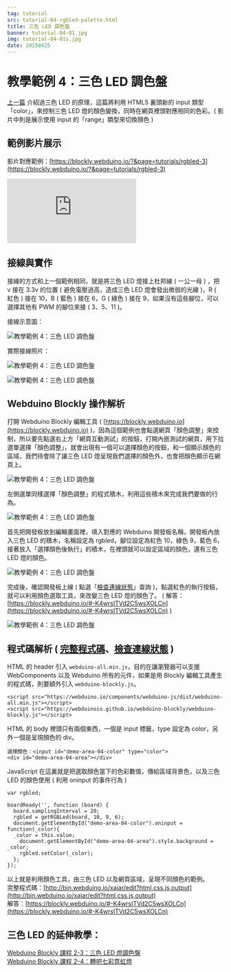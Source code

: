 ```yaml
---
tag: tutorial
src: tutorial-04-rgbled-palette.html
title: 三色 LED 調色盤
banner: tutorial-04-01.jpg
img: tutorial-04-01s.jpg
date: 20150425
---
```


<!-- @@master  = ../../_layout.html-->

<!-- @@block  =  meta-->

<title>教學範例 4：三色 LED 調色盤 :::: Webduino = Web × Arduino</title>

<meta name="description" content="這一篇 Webduino 的範例，將要來更換部分接腳，並利用 Web 裡頭常見的 slider range ( 拉霸 )，來控制三色 LED 燈的顏色強弱，同時在網頁裡頭對應相同的色彩。">

<meta itemprop="description" content="這一篇 Webduino 的範例，將要來更換部分接腳，並利用 Web 裡頭常見的 slider range ( 拉霸 )，來控制三色 LED 燈的顏色強弱，同時在網頁裡頭對應相同的色彩。">

<meta property="og:description" content="這一篇 Webduino 的範例，將要來更換部分接腳，並利用 Web 裡頭常見的 slider range ( 拉霸 )，來控制三色 LED 燈的顏色強弱，同時在網頁裡頭對應相同的色彩。">

<meta property="og:title" content="教學範例 4：三色 LED 調色盤" >

<meta property="og:url" content="https://webduino.io/tutorials/tutorial-04-rgbled-palette.html">

<meta property="og:image" content="https://webduino.io/img/tutorials/tutorial-04-01s.jpg">

<meta itemprop="image" content="https://webduino.io/img/tutorials/tutorial-04-01s.jpg">

<include src="../_include-tutorials.html"></include>

<!-- @@close-->

<!-- @@block  =  preAndNext-->

<include src="../_include-tutorials-content.html"></include>

<!-- @@close-->



<!-- @@block  =  tutorials-->
# 教學範例 4：三色 LED 調色盤

[上一篇](tutorial-03-rgbled.html) 介紹過三色 LED 的原理，這篇將利用 HTML5 裏頭新的 input 類型「color」，來控制三色 LED 燈的顏色變換，同時在網頁裡頭對應相同的色彩。( 影片中則是展示使用 input 的「range」類型來切換顏色 )

## 範例影片展示

影片對應範例：[https://blockly.webduino.io/?&page=tutorials/rgbled-3](https://blockly.webduino.io/?&page=tutorials/rgbled-3) 

<iframe class="youtube" src="https://www.youtube.com/embed/uSfBbvd4ViE" frameborder="0" allowfullscreen></iframe>

## 接線與實作

接線的方式和上一個範例相同，就是將三色 LED 燈接上杜邦線 ( 一公一母 ) ，把 v 接在 3.3v 的位置 ( 避免電壓過高，造成三色 LED 燈會發出微弱的光線 )，R ( 紅色 ) 接在 10，B ( 藍色 ) 接在 6，G ( 綠色 ) 接在 9，如果沒有這些腳位，可以選擇其他有 PWM 的腳位來接 ( 3、5、11 )。

接線示意圖：

![教學範例 4：三色 LED 調色盤](../img/tutorials/tutorial-04-02.jpg)

實際接線照片：

![教學範例 4：三色 LED 調色盤](../img/tutorials/tutorial-04-04.jpg)

![教學範例 4：三色 LED 調色盤](../img/tutorials/tutorial-04-03.jpg)

## Webduino Blockly 操作解析

打開 Webduino Blockly 編輯工具 ( [https://blockly.webduino.io](https://blockly.webduino.io) )，因為這個範例也會點選網頁「顏色調整」來控制，所以要先點選右上方「網頁互動測試」的按鈕，打開內嵌測試的網頁，用下拉選單選擇「顏色調整」，就會出現有一個可以選擇顏色的按鈕，和一個顯示顏色的區域，我們待會除了讓三色 LED 燈呈現我們選擇的顏色外，也會把顏色顯示在網頁上。

![教學範例 4：三色 LED 調色盤](../img/tutorials/tutorial-04-05.jpg)

左側選單同樣選擇「顏色調整」的程式積木，利用這些積木來完成我們要做的行為。

![教學範例 4：三色 LED 調色盤](../img/tutorials/tutorial-04-06.jpg)

首先把開發板放到編輯畫面裡，填入對應的 Webduino 開發板名稱，開發板內放入三色 LED 的積木，名稱設定為 rgbled，腳位設定為紅色 10，綠色 9，藍色 6，接著放入「選擇顏色後執行」的積木，在裡頭就可以設定區域的顏色，還有三色 LED 燈的顏色。

![教學範例 4：三色 LED 調色盤](../img/tutorials/tutorial-04-07.jpg)

完成後，確認開發板上線 ( 點選「[檢查連線狀態](https://webduino.io/device.html)」查詢 )，點選紅色的執行按鈕，就可以利用顏色選取工具，來改變三色 LED 燈的顏色了。 
( 解答：[https://blockly.webduino.io/#-K4wrsITVd2C5wsXOLCn](https://blockly.webduino.io/#-K4wrsITVd2C5wsXOLCn) )

![教學範例 4：三色 LED 調色盤](../img/tutorials/tutorial-04-08.jpg)


## 程式碼解析 ( [完整程式碼](http://bin.webduino.io/xajar/edit?html,css,js,output)、[檢查連線狀態](https://webduino.io/device.html) )

HTML 的 header 引入 `webduino-all.min.js`，目的在讓瀏覽器可以支援 WebComponents 以及 Webduino 所有的元件，如果是用 Blockly 編輯工具產生的程式碼，則要額外引入 `webduino-blockly.js`。

	<script src="https://webduino.io/components/webduino-js/dist/webduino-all.min.js"></script>
	<script src="https://webduinoio.github.io/webduino-blockly/webduino-blockly.js"></script>

HTML 的 body 裡頭只有兩個東西，一個是 input 標籤，type 設定為 color，另外一個是呈現顏色的 div。

	選擇顏色：<input id="demo-area-04-color" type="color">
	<div id="demo-area-04-area"></div>

JavaScript 在這裏就是把選取顏色當下的色彩數值，傳給區域背景色，以及三色 LED 的顏色使用 ( 利用 oninput 的事件行為 )

	var rgbled;

	boardReady('', function (board) {
	  board.samplingInterval = 20;
	  rgbled = getRGBLed(board, 10, 9, 6);
	  document.getElementById("demo-area-04-color").oninput = function(_color){
	  _color = this.value;
	    document.getElementById("demo-area-04-area").style.background = _color;
	    rgbled.setColor(_color);
	  };
	});

以上就是利用顏色工具，由三色 LED 以及網頁區域，呈現不同顏色的範例。  
完整程式碼：[http://bin.webduino.io/xajar/edit?html,css,js,output](http://bin.webduino.io/xajar/edit?html,css,js,output)  
解答：[https://blockly.webduino.io/#-K4wrsITVd2C5wsXOLCn](https://blockly.webduino.io/#-K4wrsITVd2C5wsXOLCn)

## 三色 LED 的延伸教學：

[Webduino Blockly 課程 2-3：三色 LED 燈調色盤](https://blockly.webduino.io/?lang=zh-hant&page=tutorials/rgbled-3#-JvMsJupKMuIUdAJs_RK)  
[Webduino Blockly 課程 2-4：轉吧七彩霓虹燈](https://blockly.webduino.io/?lang=zh-hant&page=tutorials/rgbled-4#-JvMswgK2Q1h4GjAPx7u)


<!-- @@close-->